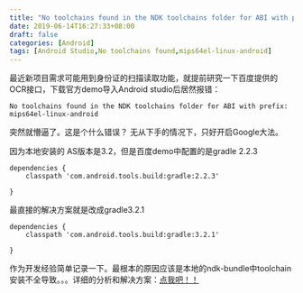 ```yaml
---
title: "No toolchains found in the NDK toolchains folder for ABI with prefix: mips64el-linux-android"
date: 2019-06-14T16:27:33+08:00
draft: false
categories: [Android]
tags: [Android Studio,No toolchains found,mips64el-linux-android]
---
```


最近新项目需求可能用到身份证的扫描读取功能，就提前研究一下百度提供的OCR接口，下载官方demo导入Android studio后居然报错：
```
No toolchains found in the NDK toolchains folder for ABI with prefix: mips64el-linux-android
```
 突然就懵逼了。这是个什么错误？
 无从下手的情况下，只好开启Google大法。
 
 因为本地安装的 AS版本是3.2，但是百度demo中配置的是gradle 2.2.3
 
 ``` shell
 dependencies {
     classpath 'com.android.tools.build:gradle:2.2.3'

 }
 ```
 最直接的解决方案就是改成gradle3.2.1
 
 ``` shell 
 dependencies {
     classpath 'com.android.tools.build:gradle:3.2.1'

 }
 ```
 
 作为开发经验简单记录一下。最根本的原因应该是本地的ndk-bundle中toolchain安装不全导致。。。详细的分析和解决方案：[点我吧！！](https://medium.com/@ivancse.58/how-to-resolve-no-toolchains-found-in-the-ndk-toolchains-folder-for-abi-with-prefix-b37086380193)
 
 
 
 
 
